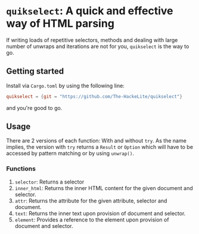 # `quikselect`: A quick and effective way of HTML parsing

If writing loads of repetitive selectors, methods and dealing with large number of unwraps and iterations are not for you, `quikselect` is the way to go.

## Getting started

Install via `Cargo.toml` by using the following line:

```toml
quikselect = {git = "https://github.com/The-HackeLite/quikselect"}
```

and you're good to go.

## Usage

There are 2 versions of each function: With and without `try`. As the name implies, the version with `try` returns a `Result` or `Option` which will have to be accessed by pattern matching or by using `unwrap()`.

### Functions

1. `selector`: Returns a selector
2. `inner_html`: Returns the inner HTML content for the given document and selector.
3. `attr`: Returns the attribute for the given attribute, selector and document.
4. `text`: Returns the inner text upon provision of document and selector.
5. `element`: Provides a reference to the element upon provision of document and selector.
